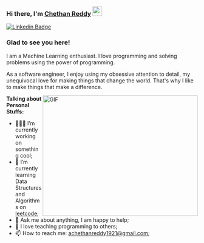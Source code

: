 ### Hi there, I'm <a href="https://www.linkedin.com/in/chethan-reddy-0201791ba/?lipi=urn%3Ali%3Apage%3Ad_flagship3_feed%3BWSunbWkvTySoPsEuWOZtnw%3D%3D" target="_blank">Chethan Reddy</a> <img src="https://media.giphy.com/media/hvRJCLFzcasrR4ia7z/giphy.gif" width="25px">

[![Linkedin Badge](https://img.shields.io/badge/-LinkedIn-0e76a8?style=flat-square&logo=Linkedin&logoColor=white)](https://www.linkedin.com/in/chethan-reddy-0201791ba/?lipi=urn%3Ali%3Apage%3Ad_flagship3_feed%3B537gu6XOQUq3XfZ7mo%2BnDA%3D%3D)

### Glad to see you here! 

I am a Machine Learning enthusiast. I love programming and solving problems using the power of programming.

As a software engineer, I enjoy using my obsessive attention to detail, my unequivocal love for making things that change the world. That's why I like to make things that make a difference.

<img align="right" alt="GIF" src="https://img.etimg.com/thumb/msid-84146083,width-1015,height-761,imgsize-638053,resizemode-8,quality-100/prime/technology-and-startups/booting-up-developer-economy-how-tech-startups-are-helping-coders-build-and-test-software-faster.jpg" width="408" height="318" />
  

**Talking about Personal Stuffs:**

- 👨🏻‍💻 I’m currently working on something cool;
- 🚀 I’m currently learning Data Structures and Algorithms on [leetcode](https://leetcode.com/achethanreddy1921/);
- 💬 Ask me about anything, I am happy to help;
- 📝 I love teaching programming to others;
- 📫 How to reach me: achethanreddy1921@gmail.com;


</br>


